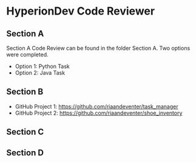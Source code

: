 # HyperionDev Code Reviewer

## Section A

Section A Code Review can be found in the folder Section A. Two options were completed.

- Option 1: Python Task
- Option 2: Java Task

## Section B

- GitHub Project 1: https://github.com/riaandeventer/task_manager
- GitHub Project 2: https://github.com/riaandeventer/shoe_inventory

## Section C



## Section D



